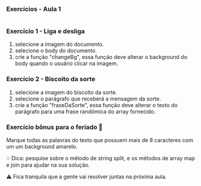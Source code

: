 ### Exercícios - Aula 1
#

### Exercício 1 - Liga e desliga

1. selecione a imagem do documento.
2. selecione o body do documento. 
3. crie a função "changeBg", essa função deve alterar o background do body quando o usuário clicar na imagem.

### Exercício 2 - Biscoito da sorte

1. selecione a imagem do biscoito da sorte.
2. selecione o parágrafo que receberá a mensagem da sorte.
3. crie a função "fraseDaSorte", essa função deve alterar o texto do parágrafo para uma frase randômica do array fornecido.

### Exercício bônus para o feriado :tada:

Marque todas as palavras do texto que possuem mais de 8 caracteres com um um background amarelo.

:bulb: Dica: pesquise sobre o método de string split, e os métodos de array map e join para ajudar na sua solução.

:warning: Fica tranquila que a gente vai resolver juntas na próxima aula. 